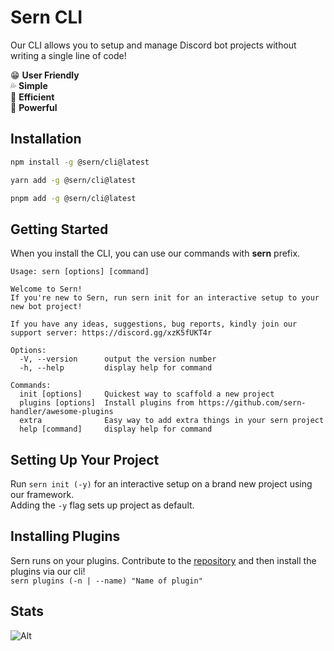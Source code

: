 # Sern CLI

Our CLI allows you to setup and manage Discord bot projects without writing a single line of code!

😁 **User Friendly** <br>
💦 **Simple** <br>
🌱 **Efficient** <br>
💪 **Powerful** <br>

## Installation

```sh
npm install -g @sern/cli@latest
```

```sh
yarn add -g @sern/cli@latest
```

```sh
pnpm add -g @sern/cli@latest
```

## Getting Started

When you install the CLI, you can use our commands with **sern** prefix.

```
Usage: sern [options] [command]

Welcome to Sern!
If you're new to Sern, run sern init for an interactive setup to your new bot project!

If you have any ideas, suggestions, bug reports, kindly join our support server: https://discord.gg/xzK5fUKT4r

Options:
  -V, --version      output the version number
  -h, --help         display help for command

Commands:
  init [options]     Quickest way to scaffold a new project
  plugins [options]  Install plugins from https://github.com/sern-handler/awesome-plugins
  extra              Easy way to add extra things in your sern project
  help [command]     display help for command

```

## Setting Up Your Project

Run `sern init (-y)` for an interactive setup on a brand new project using our framework. <br>
Adding the `-y` flag sets up project as default.

## Installing Plugins

Sern runs on your plugins. Contribute to the [repository](https://github.com/sern-handler/awesome-plugins) and then install the plugins via our cli! <br>
`sern plugins (-n | --name) "Name of plugin"`

## Stats

![Alt](https://repobeats.axiom.co/api/embed/5eb8cf0f79fecee29cc81cd2eca5f6321981304e.svg 'Feel free to contribute')
